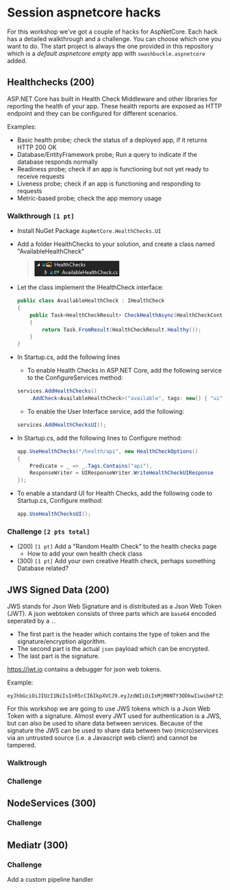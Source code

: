 # Session aspnetcore hacks

For this workshop we've got a couple of hacks for AspNetCore. Each hack has a detailed walkthrough and a challenge. You can choose which one you want to do.
The start project is always the one provided in this repository which is a *default aspnetcore empty* app with `swashbuckle.aspnetcore` added.

## Healthchecks (200)
ASP.NET Core has built in Health Check Middleware and other libraries for reporting the health of your app. These health reports are exposed as HTTP endpoint and they can be configured for different scenarios.

Examples:
- Basic health probe; check the status of a deployed app, if it returns HTTP 200 OK
- Database/EntityFramework probe; Run a query to indicate if the database responds normally
- Readiness probe; check if an app is functioning but not yet ready to receive requests
- Liveness probe; check if an app is functioning and responding to requests
- Metric-based probe; check the app memory usage

### Walkthrough `[1 pt]` 
- Install NuGet Package `AspNetCore.HealthChecks.UI`

- Add a folder HealthChecks to your solution, and create a class named "AvailableHealthCheck"
    > ![AvailableHealthCheck](images\healthchecks_available.png)

- Let the class implement the IHealthCheck interface:
    ```csharp
    public class AvailableHealthCheck : IHealthCheck
    {
        public Task<HealthCheckResult> CheckHealthAsync(HealthCheckContext context, CancellationToken cancellationToken = default)
        {
            return Task.FromResult(HealthCheckResult.Healthy());
        }
    }
    ```

- In Startup.cs, add the following lines
    - To enable Health Checks in ASP.NET Core, add the following service to the ConfigureServices method:
    ```csharp
    services.AddHealthChecks()
        .AddCheck<AvailableHealthCheck>("available", tags: new[] { "ui" });
    ```
    - To enable the User Interface service, add the following:
    ```csharp
    services.AddHealthChecksUI();
    ```

- In Startup.cs, add the following lines to Configure method:
    ```csharp
    app.UseHealthChecks("/health/api", new HealthCheckOptions()
    {
        Predicate = _ => _.Tags.Contains("api"),
        ResponseWriter = UIResponseWriter.WriteHealthCheckUIResponse
    });
    ```

- To enable a standard UI for Health Checks, add the following code to Startup.cs, Configure method:
    ```csharp
    app.UseHealthChecksUI();
    ```

### Challenge `[2 pts total]` 
- (200) `[1 pt]` Add a "Random Health Check" to the health checks page
    - How to add your own health check class
- (300) `[1 pt]` Add your own creative Health check, perhaps something Database related?

## JWS Signed Data (200)

JWS stands for Json Web Signature and is distributed as a Json Web Token (JWT).
A json webtoken consists of three parts which are `base64` encoded seperated by a `.`.

- The first part is the header which contains the type of token and the signature/encryption algorithm.
- The second part is the actual `json` payload which can be encrypted.
- The last part is the signature.

https://jwt.io contains a debugger for json web tokens.

Example:
```
eyJhbGciOiJIUzI1NiIsInR5cCI6IkpXVCJ9.eyJzdWIiOiIxMjM0NTY3ODkwIiwibmFtZSI6IkpvaG4gRG9lIiwiaWF0IjoxNTE2MjM5MDIyfQ.SflKxwRJSMeKKF2QT4fwpMeJf36POk6yJV_adQssw5c
```

For this workshop we are going to use JWS tokens which is a Json Web Token with a signature. Almost every JWT used for authentication is a JWS, but can also be used to share data between services. Because of the signature the JWS can be used to share data between two (micro)services via an untrusted source (i.e. a Javascript web client) and cannot be tampered.

### Walktrough


### Challenge

## NodeServices (300)

### Challenge

## Mediatr (300)

### Challenge

Add a custom pipeline handler
